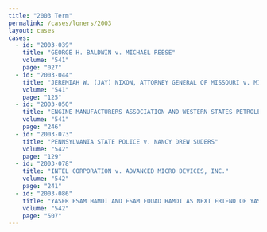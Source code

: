 ```yaml
---
title: "2003 Term"
permalink: /cases/loners/2003
layout: cases
cases:
  - id: "2003-039"
    title: "GEORGE H. BALDWIN v. MICHAEL REESE"
    volume: "541"
    page: "027"
  - id: "2003-044"
    title: "JEREMIAH W. (JAY) NIXON, ATTORNEY GENERAL OF MISSOURI v. MISSOURI MUNICIPAL LEAGUE et al."
    volume: "541"
    page: "125"
  - id: "2003-050"
    title: "ENGINE MANUFACTURERS ASSOCIATION AND WESTERN STATES PETROLEUM ASSOCIATION v. SOUTH COAST AIR QUALITY MANAGEMENT DISTRICT et al."
    volume: "541"
    page: "246"
  - id: "2003-073"
    title: "PENNSYLVANIA STATE POLICE v. NANCY DREW SUDERS"
    volume: "542"
    page: "129"
  - id: "2003-078"
    title: "INTEL CORPORATION v. ADVANCED MICRO DEVICES, INC."
    volume: "542"
    page: "241"
  - id: "2003-086"
    title: "YASER ESAM HAMDI AND ESAM FOUAD HAMDI AS NEXT FRIEND OF YASER ESAM HAMDI v. DONALD H. RUMSFELD, SECRETARY OF DEFENSE, et al."
    volume: "542"
    page: "507"
---
```

